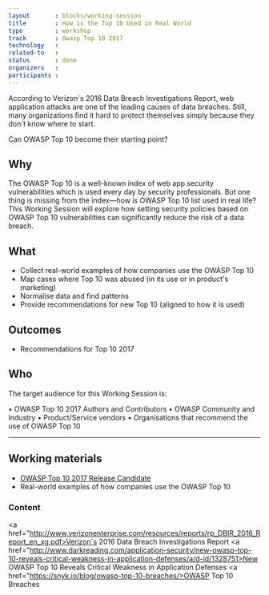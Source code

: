 ```yaml
---
layout       : blocks/working-session
title        : How is the Top 10 Used in Real World
type         : workshop
track        : Owasp Top 10 2017
technology   :
related-to   :
status       : done
organizers   :
participants :
---
```

According to Verizon´s 2016 Data Breach Investigations Report, web application attacks are one of the leading causes of data breaches. Still, many organizations find it hard to protect themselves simply because they don´t know where to start. 

Can OWASP Top 10 become their starting point? 

## Why

The OWASP Top 10 is a well-known index of web app security vulnerabilities which is used every day by security professionals. But one thing is missing from the index—how is OWASP Top 10 list used in real life?
This Working Session will explore how setting security policies based on OWASP Top 10 vulnerabilities can significantly reduce the risk of a data breach.

## What

 - Collect real-world examples of how companies use the OWASP Top 10
 - Map cases where Top 10 was abused (in its use or in product's marketing)
 - Normalise data and find patterns
 - Provide recommendations for new Top 10 (aligned to how it is used)
 
## Outcomes

- Recommendations for Top 10 2017

## Who

The target audience for this Working Session is:

•	OWASP Top 10 2017 Authors and Contributors
•	OWASP Community and Industry
•	Product/Service vendors
•	Organisations that recommend the use of OWASP Top 10

--- 

## Working materials

- <a href="https://github.com/OWASP/Top10/raw/master/2017/OWASP%20Top%2010%20-%202017%20RC1-English.pdf">OWASP Top 10 2017 Release Candidate</a>
- Real-world examples of how companies use the OWASP Top 10

### Content

<a href="http://www.verizonenterprise.com/resources/reports/rp_DBIR_2016_Report_en_xg.pdf>Verizon´s 2016 Data Breach Investigations Report</a>
<a href="http://www.darkreading.com/application-security/new-owasp-top-10-reveals-critical-weakness-in-application-defenses/a/d-id/1328751>New OWASP Top 10 Reveals Critical Weakness in Application Defenses</a>
<a href="https://snyk.io/blog/owasp-top-10-breaches/>OWASP Top 10 Breaches</a>

